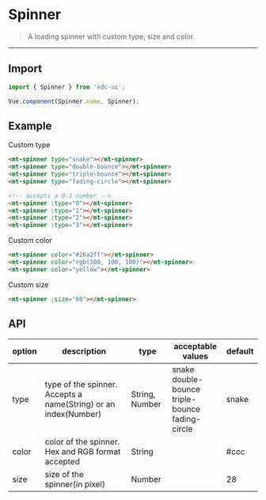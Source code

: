 # Spinner

> A loading spinner with custom type, size and color.

-----------

## Import

```javascript
import { Spinner } from 'xdc-ui';

Vue.component(Spinner.name, Spinner);
```

## Example

Custom type

```html
<mt-spinner type="snake"></mt-spinner>
<mt-spinner type="double-bounce"></mt-spinner>
<mt-spinner type="triple-bounce"></mt-spinner>
<mt-spinner type="fading-circle"></mt-spinner>

<!-- accepts a 0-3 number -->
<mt-spinner :type="0"></mt-spinner>
<mt-spinner :type="1"></mt-spinner>
<mt-spinner :type="2"></mt-spinner>
<mt-spinner :type="3"></mt-spinner>
```

Custom color

```html
<mt-spinner color="#26a2ff"></mt-spinner>
<mt-spinner color="rgb(100, 100, 100)"></mt-spinner>
<mt-spinner color="yellow"></mt-spinner>
```

Custom size

```html
<mt-spinner :size="60"></mt-spinner>
```


## API
| option | description | type | acceptable values | default |
|------|-------|---------|-------|--------|
| type | type of the spinner. Accepts a name(String) or an index(Number) | String, Number| snake <br> double-bounce <br> triple-bounce <br> fading-circle | snake |
| color | color of the spinner. Hex and RGB format accepted  | String | | #ccc |
| size | size of the spinner(in pixel) | Number || 28 |